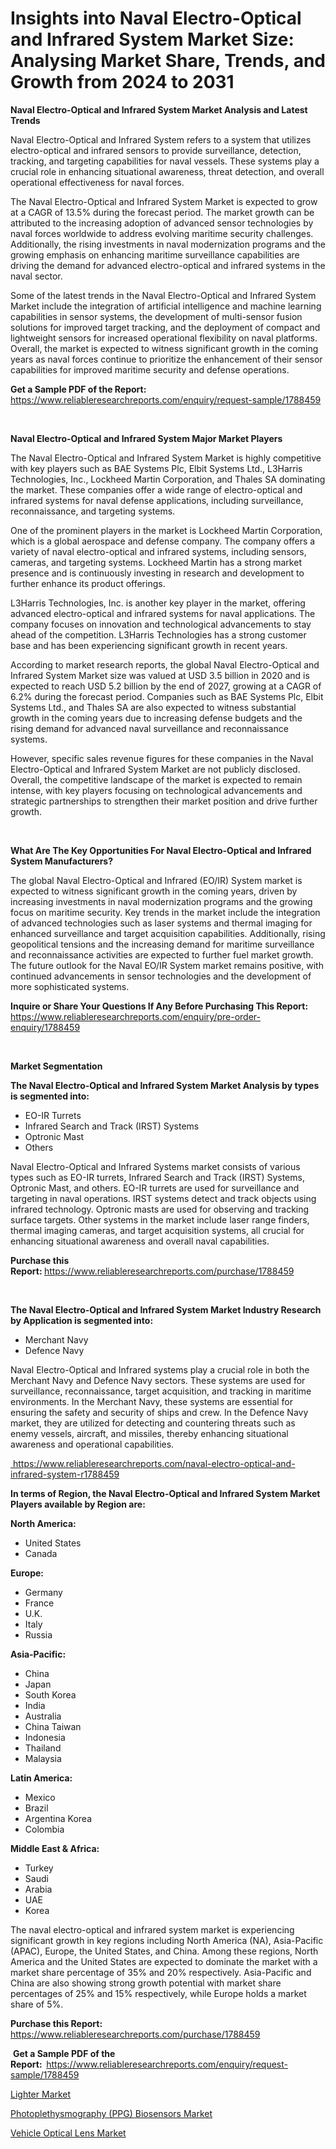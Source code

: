 <p><h1>Insights into Naval Electro-Optical and Infrared System Market Size: Analysing Market Share, Trends, and Growth from 2024 to 2031</h1></p><p><strong>Naval Electro-Optical and Infrared System Market Analysis and Latest Trends</strong></p>
<p><p>Naval Electro-Optical and Infrared System refers to a system that utilizes electro-optical and infrared sensors to provide surveillance, detection, tracking, and targeting capabilities for naval vessels. These systems play a crucial role in enhancing situational awareness, threat detection, and overall operational effectiveness for naval forces.</p><p>The Naval Electro-Optical and Infrared System Market is expected to grow at a CAGR of 13.5% during the forecast period. The market growth can be attributed to the increasing adoption of advanced sensor technologies by naval forces worldwide to address evolving maritime security challenges. Additionally, the rising investments in naval modernization programs and the growing emphasis on enhancing maritime surveillance capabilities are driving the demand for advanced electro-optical and infrared systems in the naval sector.</p><p>Some of the latest trends in the Naval Electro-Optical and Infrared System Market include the integration of artificial intelligence and machine learning capabilities in sensor systems, the development of multi-sensor fusion solutions for improved target tracking, and the deployment of compact and lightweight sensors for increased operational flexibility on naval platforms. Overall, the market is expected to witness significant growth in the coming years as naval forces continue to prioritize the enhancement of their sensor capabilities for improved maritime security and defense operations.</p></p>
<p><strong>Get a Sample PDF of the Report:&nbsp;</strong> <a href="https://www.reliableresearchreports.com/enquiry/request-sample/1788459">https://www.reliableresearchreports.com/enquiry/request-sample/1788459</a></p>
<p>&nbsp;</p>
<p><strong>Naval Electro-Optical and Infrared System Major Market Players</strong></p>
<p><p>The Naval Electro-Optical and Infrared System Market is highly competitive with key players such as BAE Systems Plc, Elbit Systems Ltd., L3Harris Technologies, Inc., Lockheed Martin Corporation, and Thales SA dominating the market. These companies offer a wide range of electro-optical and infrared systems for naval defense applications, including surveillance, reconnaissance, and targeting systems.</p><p>One of the prominent players in the market is Lockheed Martin Corporation, which is a global aerospace and defense company. The company offers a variety of naval electro-optical and infrared systems, including sensors, cameras, and targeting systems. Lockheed Martin has a strong market presence and is continuously investing in research and development to further enhance its product offerings.</p><p>L3Harris Technologies, Inc. is another key player in the market, offering advanced electro-optical and infrared systems for naval applications. The company focuses on innovation and technological advancements to stay ahead of the competition. L3Harris Technologies has a strong customer base and has been experiencing significant growth in recent years.</p><p>According to market research reports, the global Naval Electro-Optical and Infrared System Market size was valued at USD 3.5 billion in 2020 and is expected to reach USD 5.2 billion by the end of 2027, growing at a CAGR of 6.2% during the forecast period. Companies such as BAE Systems Plc, Elbit Systems Ltd., and Thales SA are also expected to witness substantial growth in the coming years due to increasing defense budgets and the rising demand for advanced naval surveillance and reconnaissance systems.</p><p>However, specific sales revenue figures for these companies in the Naval Electro-Optical and Infrared System Market are not publicly disclosed. Overall, the competitive landscape of the market is expected to remain intense, with key players focusing on technological advancements and strategic partnerships to strengthen their market position and drive further growth.</p></p>
<p>&nbsp;</p>
<p><strong>What Are The Key Opportunities For Naval Electro-Optical and Infrared System Manufacturers?</strong></p>
<p><p>The global Naval Electro-Optical and Infrared (EO/IR) System market is expected to witness significant growth in the coming years, driven by increasing investments in naval modernization programs and the growing focus on maritime security. Key trends in the market include the integration of advanced technologies such as laser systems and thermal imaging for enhanced surveillance and target acquisition capabilities. Additionally, rising geopolitical tensions and the increasing demand for maritime surveillance and reconnaissance activities are expected to further fuel market growth. The future outlook for the Naval EO/IR System market remains positive, with continued advancements in sensor technologies and the development of more sophisticated systems.</p></p>
<p><strong>Inquire or Share Your Questions If Any Before Purchasing This Report:</strong> <a href="https://www.reliableresearchreports.com/enquiry/pre-order-enquiry/1788459">https://www.reliableresearchreports.com/enquiry/pre-order-enquiry/1788459</a></p>
<p>&nbsp;</p>
<p><strong>Market Segmentation</strong></p>
<p><strong>The Naval Electro-Optical and Infrared System Market Analysis by types is segmented into:</strong></p>
<p><ul><li>EO-IR Turrets</li><li>Infrared Search and Track (IRST) Systems</li><li>Optronic Mast</li><li>Others</li></ul></p>
<p><p>Naval Electro-Optical and Infrared Systems market consists of various types such as EO-IR turrets, Infrared Search and Track (IRST) Systems, Optronic Mast, and others. EO-IR turrets are used for surveillance and targeting in naval operations. IRST systems detect and track objects using infrared technology. Optronic masts are used for observing and tracking surface targets. Other systems in the market include laser range finders, thermal imaging cameras, and target acquisition systems, all crucial for enhancing situational awareness and overall naval capabilities.</p></p>
<p><strong>Purchase this Report:&nbsp;</strong><a href="https://www.reliableresearchreports.com/purchase/1788459">https://www.reliableresearchreports.com/purchase/1788459</a></p>
<p>&nbsp;</p>
<p><strong>The Naval Electro-Optical and Infrared System Market Industry Research by Application is segmented into:</strong></p>
<p><ul><li>Merchant Navy</li><li>Defence Navy</li></ul></p>
<p><p>Naval Electro-Optical and Infrared systems play a crucial role in both the Merchant Navy and Defence Navy sectors. These systems are used for surveillance, reconnaissance, target acquisition, and tracking in maritime environments. In the Merchant Navy, these systems are essential for ensuring the safety and security of ships and crew. In the Defence Navy market, they are utilized for detecting and countering threats such as enemy vessels, aircraft, and missiles, thereby enhancing situational awareness and operational capabilities.</p></p>
<p><a href="https://www.reliableresearchreports.com/naval-electro-optical-and-infrared-system-r1788459">&nbsp;https://www.reliableresearchreports.com/naval-electro-optical-and-infrared-system-r1788459</a></p>
<p><strong>In terms of Region, the Naval Electro-Optical and Infrared System Market Players available by Region are:</strong></p>
<p>
    <p> <strong> North America: </strong>
        <ul>
            <li>United States</li>
            <li>Canada</li>
        </ul>
        </p> 
    <p> <strong> Europe: </strong>
        <ul>
            <li>Germany</li>
            <li>France</li>
            <li>U.K.</li>
            <li>Italy</li>
            <li>Russia</li>
        </ul>
        </p> 
    <p> <strong> Asia-Pacific: </strong>
        <ul>
            <li>China</li>
            <li>Japan</li>
            <li>South Korea</li>
            <li>India</li>
            <li>Australia</li>
            <li>China Taiwan</li>
            <li>Indonesia</li>
            <li>Thailand</li>
            <li>Malaysia</li>
        </ul>
        </p> 
    <p> <strong> Latin America: </strong>
        <ul>
            <li>Mexico</li>
            <li>Brazil</li>
            <li>Argentina Korea</li>
            <li>Colombia</li>
        </ul>
        </p> 
    <p> <strong> Middle East & Africa: </strong>
        <ul>
            <li>Turkey</li>
            <li>Saudi</li>
            <li>Arabia</li>
            <li>UAE</li>
            <li>Korea</li>
        </ul>
    </p>
    </p>
<p><p>The naval electro-optical and infrared system market is experiencing significant growth in key regions including North America (NA), Asia-Pacific (APAC), Europe, the United States, and China. Among these regions, North America and the United States are expected to dominate the market with a market share percentage of 35% and 20% respectively. Asia-Pacific and China are also showing strong growth potential with market share percentages of 25% and 15% respectively, while Europe holds a market share of 5%.</p></p>
<p><strong>Purchase this Report: </strong><a href="https://www.reliableresearchreports.com/purchase/1788459">https://www.reliableresearchreports.com/purchase/1788459</a></p>
<p>&nbsp;<strong>Get a Sample PDF of the Report:&nbsp;&nbsp;</strong><a href="https://www.reliableresearchreports.com/enquiry/request-sample/1788459">https://www.reliableresearchreports.com/enquiry/request-sample/1788459</a></p>
<p><strong></strong></p>
<p><p><a href="https://www.linkedin.com/pulse/lighter-market-trends-forecast-competitive-analysis-dfsof?trackingId=%2B5OEZDrtFfTVTWUYOP0IcA%3D%3D">Lighter Market</a></p><p><a href="https://www.linkedin.com/pulse/photoplethysmography-ppg-biosensors-market-report-reveals-latest-fjejc?trackingId=KDtTn64dZ2qvSW5POYZv6w%3D%3D">Photoplethysmography (PPG) Biosensors Market</a></p><p><a href="https://www.linkedin.com/pulse/vehicle-optical-lens-market-competitive-analysis-trends-lpl4f?trackingId=sbOXkI23P64oDQ5pz9jfrg%3D%3D">Vehicle Optical Lens Market</a></p></p>